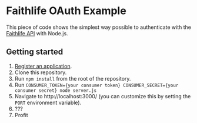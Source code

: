 # Faithlife OAuth Example

This piece of code shows the simplest way possible to authenticate with the [Faithlife API](https://developer.faithlife.com/) with Node.js.

## Getting started

1. [Register an application](https://developer.faithlife.com/applications).
1. Clone this repository.
1. Run `npm install` from the root of the repository.
1. Run `CONSUMER_TOKEN={your consumer token} CONSUMER_SECRET={your consumer secret} node server.js`
1. Navigate to http://localhost:3000/ (you can customize this by setting the `PORT` environment variable).
1. ???
1. Profit
